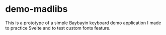 # demo-madlibs

This is a prototype of a simple Baybayin keyboard demo application I made to 
practice Svelte and to test custom fonts feature.